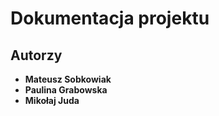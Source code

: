 # Dokumentacja projektu

## Autorzy

- **Mateusz Sobkowiak**
- **Paulina Grabowska**
- **Mikołaj Juda**
